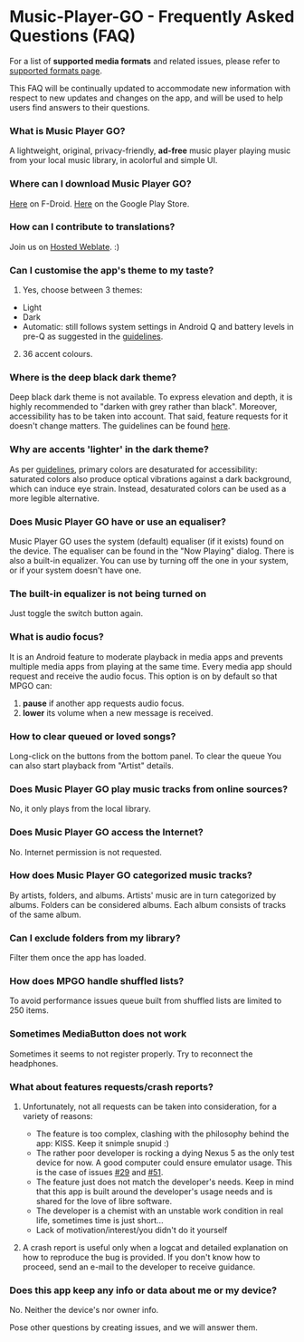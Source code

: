 # Music-Player-GO - Frequently Asked Questions (FAQ)

For a list of **supported media formats** and related issues, please refer to [supported formats page](https://github.com/enricocid/Music-Player-GO/blob/master/FORMATS.md).

This FAQ will be continually updated to accommodate new information with respect to new updates and changes on the app, and will be used to help users find answers to their questions.


### What is Music Player GO?

A lightweight, original, privacy-friendly, **ad-free** music player playing music from your local music library, in acolorful and simple UI.


### Where can I download Music Player GO?

[Here](https://f-droid.org/packages/com.iven.musicplayergo/) on F-Droid.
[Here](https://play.google.com/store/apps/details?id=com.iven.musicplayergo) on the Google Play Store.

### How can I contribute to translations?

Join us on [Hosted Weblate](https://hosted.weblate.org/engage/music-player-go/). :)


### Can I customise the app's theme to my taste?

1. Yes, choose between 3 themes:

 - Light
 - Dark
 - Automatic: still follows system settings in Android Q and battery levels in pre-Q as suggested in the [guidelines](https://developer.android.com/guide/topics/ui/look-and-feel/darktheme).

2. 36 accent colours.

### Where is the deep black dark theme?

Deep black dark theme is not available. To express elevation and depth, it is highly recommended to "darken with grey rather than black".
Moreover, accessibility has to be taken into account.
That said, feature requests for it doesn't change matters. The guidelines can be found [here](https://material.io/design/color/dark-theme.html).

### Why are accents 'lighter' in the dark theme?

As per [guidelines](https://material.io/design/color/dark-theme.html), primary colors are desaturated for accessibility: saturated colors also produce optical vibrations against a dark background, which can induce eye strain.
Instead, desaturated colors can be used as a more legible alternative.


### Does Music Player GO have or use an equaliser?

Music Player GO uses the system (default) equaliser (if it exists) found on the device.
The equaliser can be found in the "Now Playing" dialog.
There is also a built-in equalizer. You can use by turning off the one in your system, or if your system doesn't have one.


### The built-in equalizer is not being turned on

Just toggle the switch button again.


### What is audio focus?

It is an Android feature to moderate playback in media apps and prevents multiple media apps from playing at the same time.
Every media app should request and receive the audio focus. This option is on by default so that MPGO can:
1. **pause** if another app requests audio focus.
2. **lower** its volume when a new message is received.


### How to clear queued or loved songs?

Long-click on the buttons from the bottom panel.
To clear the queue You can also start playback from "Artist" details.

### Does Music Player GO play music tracks from online sources?

No, it only plays from the local library.

### Does Music Player GO access the Internet?

No.
Internet permission is not requested.


### How does Music Player GO categorized music tracks?

By artists, folders, and albums.
Artists' music are in turn categorized by albums.
Folders can be considered albums.
Each album consists of tracks of the same album.


### Can I exclude folders from my library?

Filter them once the app has loaded.


### How does MPGO handle shuffled lists?

To avoid performance issues queue built from shuffled lists are limited to 250 items.


### Sometimes MediaButton does not work

Sometimes it seems to not register properly. Try to reconnect the headphones.


### What about features requests/crash reports?

1. Unfortunately, not all requests can be taken into consideration, for a variety of reasons:

   - The feature is too complex, clashing with the philosophy behind the app: KISS. Keep it snimple snupid :)
   - The rather poor developer is rocking a dying Nexus 5 as the only test device for now. A good computer could ensure emulator usage. This is the case of issues [#29](https://github.com/enricocid/Music-Player-GO/issues/29) and [#51](https://github.com/enricocid/Music-Player-GO/issues/51).
   - The feature just does not match the developer's needs. Keep in mind that this app is built around the developer's usage needs and is shared for the love of libre software.
   - The developer is a chemist with an unstable work condition in real life, sometimes time is just short…
   - Lack of motivation/interest/you didn't do it yourself

2. A crash report is useful only when a logcat and detailed explanation on how to reproduce the bug is provided. If you don't know how to proceed, send an e-mail to the developer to receive guidance.


### Does this app keep any info or data about me or my device?

No. Neither the device's nor owner info.

Pose other questions by creating issues, and we will answer them.
